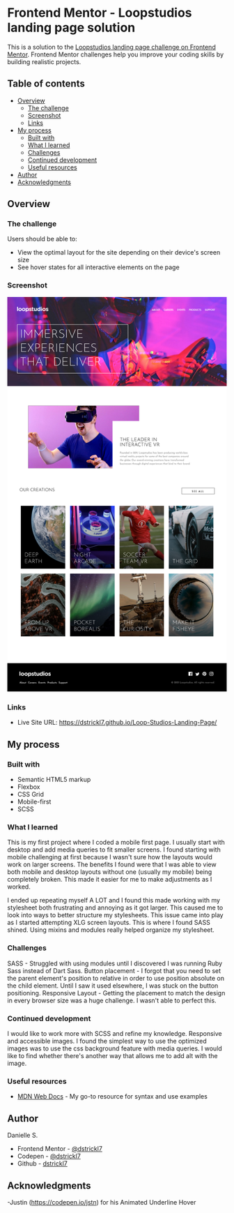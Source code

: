 # Frontend Mentor - Loopstudios landing page solution

This is a solution to the [Loopstudios landing page challenge on Frontend Mentor](https://www.frontendmentor.io/challenges/loopstudios-landing-page-N88J5Onjw). Frontend Mentor challenges help you improve your coding skills by building realistic projects. 

## Table of contents

- [Overview](#overview)
  - [The challenge](#the-challenge)
  - [Screenshot](#screenshot)
  - [Links](#links)
- [My process](#my-process)
  - [Built with](#built-with)
  - [What I learned](#what-i-learned)
  - [Challenges](#challenges)
  - [Continued development](#continued-development)
  - [Useful resources](#useful-resources)
- [Author](#author)
- [Acknowledgments](#acknowledgments)


## Overview

### The challenge

Users should be able to:

- View the optimal layout for the site depending on their device's screen size
- See hover states for all interactive elements on the page

### Screenshot

![](./my-page.png)


### Links

- Live Site URL: https://dstrickl7.github.io/Loop-Studios-Landing-Page/

## My process

### Built with

- Semantic HTML5 markup
- Flexbox
- CSS Grid
- Mobile-first
- SCSS


### What I learned

This is my first project where I coded a mobile first page. I usually start with desktop and add media queries to fit smaller screens. I found starting with mobile challenging at first because I wasn't sure how the layouts would work on larger screens. The benefits I found were that I was able to view both mobile and desktop layouts without one (usually my mobile) being completely broken. This made it easier for me to make adjustments as I worked.

I ended up repeating myself A LOT and I found this made working with my stylesheet both frustrating and annoying as it got larger. This caused me to look into ways to better structure my stylesheets. This issue came into play as I started attempting XLG screen layouts. This is where I found SASS shined. Using mixins and modules really helped organize my stylesheet.


### Challenges
SASS - Struggled with using modules until I discovered I was running Ruby Sass instead of Dart Sass.
Button placement - I forgot that you need to set the parent element's position to relative in order to use position absolute on the child element. Until I saw it used elsewhere, I was stuck on the button positioning.
Responsive Layout - Getting the placement to match the design in every browser size was a huge challenge. I wasn't able to perfect this.


### Continued development

I would like to work more with SCSS and refine my knowledge. Responsive and accessible images. I found the simplest way to use the optimized images was to use the css background feature with media queries. I would like to find whether there's another way that allows me to add alt with the image.


### Useful resources

- [MDN Web Docs](https://developer.mozilla.org/en-US/) - My go-to resource for syntax and use examples


## Author
Danielle S.
- Frontend Mentor - [@dstrickl7](https://www.frontendmentor.io/profile/dstrickl7)
- Codepen - [@dstrickl7](https://codepen.io/dstrickl7)
- Github - [dstrickl7](https://github.com/dstrickl7)


## Acknowledgments

-Justin (https://codepen.io/jstn) for his Animated Underline Hover

